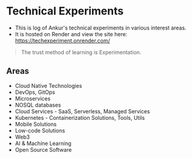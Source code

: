 # Technical Experiments

- This is log of Ankur's technical experiments in various interest areas. 
- It is hosted on Render and view the site here: https://techexperiment.onrender.com/

> The trust method of learning is Experimentation.

## Areas
- Cloud Native Technologies
- DevOps, GitOps
- Microservices
- NOSQL databases
- Cloud Services - SaaS, Serverless, Managed Services
- Kubernetes - Containerization Solutions, Tools, Utils
- Mobile Solutions
- Low-code Solutions
- Web3
- AI & Machine Learning
- Open Source Software


